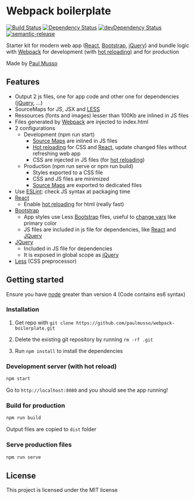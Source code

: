 # Webpack boilerplate

[![Build Status](https://travis-ci.org/paulmusso/webpack-boilerplate.svg?branch=master)](https://travis-ci.org/paulmusso/webpack-boilerplate)
[![Dependency Status](https://david-dm.org/paulmusso/webpack-boilerplate.svg)](https://david-dm.org/paulmusso/webpack-boilerplate)
[![devDependency Status](https://david-dm.org/paulmusso/webpack-boilerplate/dev-status.svg)](https://david-dm.org/paulmusso/webpack-boilerplate#info=devDependencies)
[![semantic-release](https://img.shields.io/badge/%20%20%F0%9F%93%A6%F0%9F%9A%80-semantic--release-e10079.svg?style=flat-square)](https://github.com/semantic-release/semantic-release)

Starter kit for modern web app ([React][react-link], [Bootstrap][bootstrap-link], [jQuery][jquery-link]) and bundle logic with [Webpack][webpack-link] for development (with [hot reloading][hot-reloading-link]) and for production

Made by [Paul Musso](https://twitter.com/paulmuss0)

## Features

- Output 2 js files, one for app code and other one for dependencies ([jQuery][jquery-link], ...)
- SourceMaps for JS, JSX and [LESS][less-link]
- Ressources (fonts and images) lesser than 100Kb are inlined in JS files
- Files generated by [Webpack](webpack-link) are injected to index.html
- 2 configurations
  - Development (npm run start)
    - [Source Maps][sourcemap-link] are inlined in JS files
    - [Hot reloading][hot-reloading-link] for CSS and [React][react-link], update changed files without refreshing web app
    - CSS are injected in JS files (for [hot reloading][hot-reloading-link])
  - Production (npm run serve or npm run build)
    - Styles exported to a CSS file
	- CSS and JS files are minimized
    - [Source Maps][sourcemap-link] are exported to dedicated files
- Use [ESLint][eslint-link]: check JS syntax at packaging time
- [React][react-link]
  - Enable [hot reloading][hot-reloading-link] for html (really fast)
- [Bootstrap][bootstrap-link]
  - App styles use Less [Bootstrap][bootstrap-link] files, useful to [change vars](http://getbootstrap.com/css/#less) like primary color
  - JS files are included in js file for dependencies, like [React][react-link] and [JQuery][jquery-link]
- [JQuery][jquery-link]
  - Included in JS file for dependencies
  - It is exposed in global scope as [jQuery][jquery-link]
- [Less][less-link] (CSS preprocessor)

[webpack-link]: http://webpack.github.io/
[jquery-link]: https://jquery.com/
[less-link]: http://lesscss.org/
[react-link]: https://facebook.github.io/react/
[bootstrap-link]: http://getbootstrap.com/
[hot-reloading-link]: https://webpack.github.io/docs/hot-module-replacement.html
[sourcemap-link]: http://www.html5rocks.com/en/tutorials/developertools/sourcemaps/?redirect_from_locale=fr
[eslint-link]: http://eslint.org/
[webpack-analyse-link]: http://webpack.github.io/analyse/
[node-link]: https://nodejs.org/en/

## Getting started

Ensure you have [node][node-link] greater than version 4 (Code contains es6 syntax)

### Installation

1. Get repo with `git clone https://github.com/paulmusso/webpack-boilerplate.git`

2. Delete the existing git repository by running `rm -rf .git`

3. Run `npm install` to install the dependencies

### Development server (with hot reload)

```bash
npm start
```

Go to `http://localhost:8080` and you should see the app running!

### Build for production

```bash
npm run build
```

Output files are copied to `dist` folder

### Serve production files

```bash
npm run serve
```

## License

This project is licensed under the MIT license
